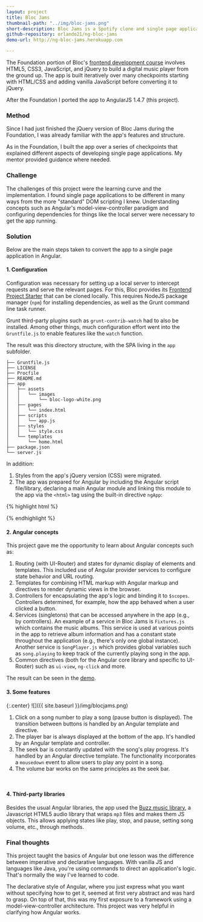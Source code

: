 ```yaml
---
layout: project
title: Bloc Jams
thumbnail-path: "../img/bloc-jams.png"
short-description: Bloc Jams is a Spotify clone and single page application in AngularJS that I built during my time at Bloc, a coding school. I fully ported the application from jQuery to Angular.
github-repository: orlando21/ng-bloc-jams
demo-url: http://ng-bloc-jams.herokuapp.com

---
```

The Foundation portion of Bloc's [frontend development course](https://www.bloc.io/frontend-development-bootcamp) involves HTML5, CSS3, JavaScript, and jQuery to build a digital music player from the ground up. The app is built iteratively over many checkpoints starting with HTML/CSS and adding vanilla JavaScript before converting it to jQuery.

After the Foundation I ported the app to AngularJS 1.4.7 (this project).

### Method

Since I had just finished the jQuery version of Bloc Jams during the Foundation, I was already familiar with the app's features and structure.

As in the Foundation, I built the app over a series of checkpoints that explained different aspects of developing single page applications. My mentor provided guidance where needed.

### Challenge

The challenges of this project were the learning curve and the implementation. I found single page applications to be different in many ways from the more "standard" DOM scripting I knew. Understanding concepts such as Angular's model-view-controller paradigm and configuring dependencies for things like the local server were necessary to get the app running.

### Solution

Below are the main steps taken to convert the app to a single page application in Angular.

#### 1. Configuration

Configuration was necessary for setting up a local server to intercept requests and serve the relevant pages. For this, Bloc provides its [Frontend Project Starter](https://github.com/Bloc/bloc-frontend-project-starter) that can be cloned locally. This requires NodeJS package manager (`npm`) for installing dependencies, as well as the Grunt command line task runner.

Grunt third-party plugins such as `grunt-contrib-watch` had to also be installed. Among other things, much configuration effort went into the `Gruntfile.js` to enable features like the `watch` function.

The result was this directory structure, with the SPA living in the `app` subfolder.

```
├── Gruntfile.js
├── LICENSE
├── Procfile
├── README.md
├── app
│   ├── assets
│   │   └── images
│   │       └── bloc-logo-white.png
│   ├── pages
│   │   └── index.html
│   ├── scripts
│   │   └── app.js
│   ├── styles
│   │   └── style.css
│   └── templates
│       └── home.html
├── package.json
└── server.js
```
In addition:

1. Styles from the app's jQuery version (CSS) were migrated.
2. The app was prepared for Angular by including the Angular script file/library, declaring a main Angular module and linking this module to the app via the `<html>` tag using the built-in directive `ngApp`:

{% highlight html %}
<html ng-app="blocJams">
{% endhighlight %}
<br>

#### 2. Angular concepts

This project gave me the opportunity to learn about Angular concepts such as:

1. Routing (with UI-Router) and states for dynamic display of elements and templates. This included use of Angular provider services to configure state behavior and URL routing.
2. Templates for combining HTML markup with Angular markup and directives to render dynamic views in the browser.
3. Controllers for encapsulating the app's logic and binding it to `$scopes`. Controllers determined, for example, how the app behaved when a user clicked a button.
4. Services (singletons) that can be accessed anywhere in the app (e.g., by controllers). An example of a service in Bloc Jams is `Fixtures.js` which contains the music albums. This service is used at various points in the app to retrieve album information and has a constant state throughout the application (e.g., there's only one global instance). Another service is `SongPlayer.js` which provides global variables such as `song.playing` to keep track of the currently playing song in the app.
5. Common directives (both for the Angular core library and specific to UI-Router) such as `ui-view`, `ng-click` and more.

The result can be seen in the [demo](http://ng-bloc-jams.herokuapp.com/).

#### 3. Some features

{:.center}
![]({{ site.baseurl }}/img/blocjams.png)

1. Click on a song number to play a song (pause button is displayed). The transition between buttons is handled by an Angular template and directive.
2. The player bar is always displayed at the bottom of the app. It's handled by an Angular template and controller.
3. The seek bar is constantly updated with the song's play progress. It's handled by an Angular directive template. The functionality incorporates a `mousedown` event to allow users to play any point in a song.
4. The volume bar works on the same principles as the seek bar.

<br>

#### 4. Third-party libraries

Besides the usual Angular libraries, the app used the [Buzz music library](http://buzz.jaysalvat.com/), a Javascript HTML5 audio library that wraps `mp3` files and makes them JS objects. This allows applying states like play, stop, and pause, setting song volume, etc., through methods.

### Final thoughts

This project taught the basics of Angular but one lesson was the difference between imperative and declarative languages. With vanilla JS and languages like Java, you're using commands to direct an application's logic. That's normally the way I've learned to code.

The declarative style of Angular, where you just express what you want without specifying how to get it, seemed at first very abstract and was hard to grasp. On top of that, this was my first exposure to a framework using a model-view-controller architecture. This project was very helpful in clarifying how Angular works.
